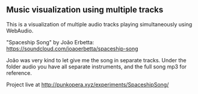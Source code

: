 ## Music visualization using multiple tracks

This is a visualization of multiple audio tracks playing simultaneously using WebAudio.

"Spaceship Song" by João Erbetta: https://soundcloud.com/joaoerbetta/spaceship-song

João was very kind to let give me the song in separate tracks. Under the folder audio you have all separate instruments, and the full song mp3 for reference.

Project live at http://punkopera.xyz/experiments/SpaceshipSong/
